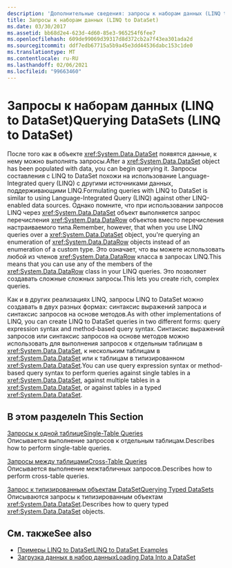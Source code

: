 ```yaml
---
description: 'Дополнительные сведения: запросы к наборам данных (LINQ to DataSet)'
title: Запросы к наборам данных (LINQ to DataSet)
ms.date: 03/30/2017
ms.assetid: bb68d2e4-623d-4d60-85e3-965254f6fee7
ms.openlocfilehash: 609de99069d39317d8d372cb2a7f43ea301ada2d
ms.sourcegitcommit: ddf7edb67715a5b9a45e3dd44536dabc153c1de0
ms.translationtype: MT
ms.contentlocale: ru-RU
ms.lasthandoff: 02/06/2021
ms.locfileid: "99663460"
---
```

# <a name="querying-datasets-linq-to-dataset"></a><span data-ttu-id="f345f-103">Запросы к наборам данных (LINQ to DataSet)</span><span class="sxs-lookup"><span data-stu-id="f345f-103">Querying DataSets (LINQ to DataSet)</span></span>

<span data-ttu-id="f345f-104">После того как в объекте <xref:System.Data.DataSet> появятся данные, к нему можно выполнять запросы.</span><span class="sxs-lookup"><span data-stu-id="f345f-104">After a <xref:System.Data.DataSet> object has been populated with data, you can begin querying it.</span></span> <span data-ttu-id="f345f-105">Запросы составления с LINQ to DataSet похожи на использование Language-Integrated query (LINQ) с другими источниками данных, поддерживающими LINQ.</span><span class="sxs-lookup"><span data-stu-id="f345f-105">Formulating queries with LINQ to DataSet is similar to using Language-Integrated Query (LINQ) against other LINQ-enabled data sources.</span></span> <span data-ttu-id="f345f-106">Однако помните, что при использовании запросов LINQ через <xref:System.Data.DataSet> объект выполняется запрос перечисления <xref:System.Data.DataRow> объектов вместо перечисления настраиваемого типа.</span><span class="sxs-lookup"><span data-stu-id="f345f-106">Remember, however, that when you use LINQ queries over a <xref:System.Data.DataSet> object, you're querying an enumeration of <xref:System.Data.DataRow> objects instead of an enumeration of a custom type.</span></span> <span data-ttu-id="f345f-107">Это означает, что вы можете использовать любой из членов <xref:System.Data.DataRow> класса в запросах LINQ.</span><span class="sxs-lookup"><span data-stu-id="f345f-107">This means that you can use any of the members of the <xref:System.Data.DataRow> class in your LINQ queries.</span></span> <span data-ttu-id="f345f-108">Это позволяет создавать сложные сложных запросы.</span><span class="sxs-lookup"><span data-stu-id="f345f-108">This lets you create rich, complex queries.</span></span>  
  
 <span data-ttu-id="f345f-109">Как и в других реализациях LINQ, запросы LINQ to DataSet можно создавать в двух разных формах: синтаксис выражений запроса и синтаксис запросов на основе методов.</span><span class="sxs-lookup"><span data-stu-id="f345f-109">As with other implementations of LINQ, you can create LINQ to DataSet queries in two different forms: query expression syntax and method-based query syntax.</span></span> <span data-ttu-id="f345f-110">Синтаксис выражений запросов или синтаксис запросов на основе методов можно использовать для выполнения запросов к отдельным таблицам в <xref:System.Data.DataSet>, к нескольким таблицам в <xref:System.Data.DataSet> или к таблицам в типизированном <xref:System.Data.DataSet>.</span><span class="sxs-lookup"><span data-stu-id="f345f-110">You can use query expression syntax or method-based query syntax to perform queries against single tables in a <xref:System.Data.DataSet>, against multiple tables in a <xref:System.Data.DataSet>, or against tables in a typed <xref:System.Data.DataSet>.</span></span>  
  
## <a name="in-this-section"></a><span data-ttu-id="f345f-111">В этом разделе</span><span class="sxs-lookup"><span data-stu-id="f345f-111">In This Section</span></span>  

 [<span data-ttu-id="f345f-112">Запросы к одной таблице</span><span class="sxs-lookup"><span data-stu-id="f345f-112">Single-Table Queries</span></span>](single-table-queries-linq-to-dataset.md)  
 <span data-ttu-id="f345f-113">Описывается выполнение запросов к отдельным таблицам.</span><span class="sxs-lookup"><span data-stu-id="f345f-113">Describes how to perform single-table queries.</span></span>  
  
 [<span data-ttu-id="f345f-114">Запросы между таблицами</span><span class="sxs-lookup"><span data-stu-id="f345f-114">Cross-Table Queries</span></span>](cross-table-queries-linq-to-dataset.md)  
 <span data-ttu-id="f345f-115">Описывается выполнение межтабличных запросов.</span><span class="sxs-lookup"><span data-stu-id="f345f-115">Describes how to perform cross-table queries.</span></span>  
  
 [<span data-ttu-id="f345f-116">Запрос к типизированным объектам DataSet</span><span class="sxs-lookup"><span data-stu-id="f345f-116">Querying Typed DataSets</span></span>](querying-typed-datasets.md)  
 <span data-ttu-id="f345f-117">Описываются запросы к типизированным объектам <xref:System.Data.DataSet>.</span><span class="sxs-lookup"><span data-stu-id="f345f-117">Describes how to query typed <xref:System.Data.DataSet> objects.</span></span>  
  
## <a name="see-also"></a><span data-ttu-id="f345f-118">См. также</span><span class="sxs-lookup"><span data-stu-id="f345f-118">See also</span></span>

- [<span data-ttu-id="f345f-119">Примеры LINQ to DataSet</span><span class="sxs-lookup"><span data-stu-id="f345f-119">LINQ to DataSet Examples</span></span>](linq-to-dataset-examples.md)
- [<span data-ttu-id="f345f-120">Загрузка данных в набор данных</span><span class="sxs-lookup"><span data-stu-id="f345f-120">Loading Data Into a DataSet</span></span>](loading-data-into-a-dataset.md)

